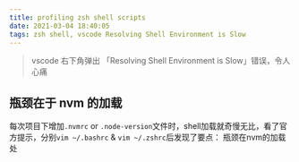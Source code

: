 ```yaml
---
title: profiling zsh shell scripts
date: 2021-03-04 18:40:05
tags: zsh shell, vscode Resolving Shell Environment is Slow
---
```


> vscode 右下角弹出 「Resolving Shell Environment is Slow」错误，令人心痛

## 瓶颈在于 nvm 的加载

每次项目下增加`.nvmrc` or `.node-version`文件时，shell加载就奇慢无比，看了官方提示，分别`vim ~/.bashrc` & `vim ~/.zshrc`后发现了要点： 瓶颈在nvm的加载处
